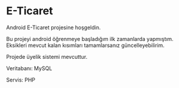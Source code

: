 # E-Ticaret

Android E-Ticaret projesine hoşgeldin.

Bu projeyi android öğrenmeye başladığım ilk zamanlarda yapmıştım. Eksikleri mevcut kalan kısımları tamamlarsanız güncelleyebilirim.

Projede üyelik sistemi mevcuttur.

Veritabanı: MySQL

Servis: PHP